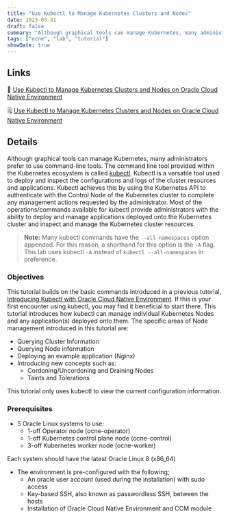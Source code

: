 ```yaml
---
title: "Use Kubectl to Manage Kubernetes Clusters and Nodes"
date: 2023-05-31
draft: false
summary: "Although graphical tools can manage Kubernetes, many administrators prefer to use command-line tools. The command line tool provided within the Kubernetes ecosystem is called [kubectl](https://kubernetes.io/docs/reference/kubectl/kubectl/). Kubectl is a versatile tool used to deploy and inspect the configurations and logs of the cluster resources and applications."
tags: ["ocne", "lab", "tutorial"]
showDate: true
---
```


## Links

:crescent_moon: [Use Kubectl to Manage Kubernetes Clusters and Nodes on Oracle Cloud Native Environment](https://luna.oracle.com/lab/4b16d141-4825-4d54-98f3-ce7babbea45c)

:spiral_notepad: [Use Kubectl to Manage Kubernetes Clusters and Nodes on Oracle Cloud Native Environment](https://docs.oracle.com/en/learn/ocne-kubectl-cluster/)

## Details

Although graphical tools can manage Kubernetes, many administrators prefer to use command-line tools. The command line tool provided within the Kubernetes ecosystem is called [kubectl](https://kubernetes.io/docs/reference/kubectl/kubectl/). Kubectl is a versatile tool used to deploy and inspect the configurations and logs of the cluster resources and applications. Kubectl achieves this by using the Kubernetes API to authenticate with the Control Node of the Kubernetes cluster to complete any management actions requested by the administrator.
Most of the operations/commands available for kubectl provide administrators with the ability to deploy and manage applications deployed onto the Kubernetes cluster and inspect and manage the Kubernetes cluster resources.

> **Note:** Many kubectl commands have the `--all-namespaces` option appended. For this reason, a shorthand for this option is the `-A` flag. This lab uses kubectl `-A` instead of `kubectl --all-namespaces` in preference.

### Objectives

This tutorial builds on the basic commands introduced in a previous tutorial, [Introducing Kubectl with Oracle Cloud Native Environment](https://docs.oracle.com/en/learn/ocne-kubectl-intro). If this is your first encounter using kubectl, you may find it beneficial to start there. This tutorial introduces how kubectl can manage individual Kubernetes Nodes and any application(s) deployed onto them. The specific areas of Node management introduced in this tutorial are:

- Querying Cluster Information
- Querying Node information
- Deploying an example application (Nginx)
- Introducing new concepts such as:
  - Cordoning/Uncordoning and Draining Nodes
  - Taints and Tolerations

This tutorial only uses kubectl to view the current configuration information.

### Prerequisites

- 5 Oracle Linux systems to use:
  - 1-off Operator node (ocne-operator)
  - 1-off Kubernetes control plane node (ocne-control)
  - 3-off Kubernetes worker node (ocne-worker)

Each system should have the latest Oracle Linux 8 (x86_64)

- The environment is pre-configured with the following;
  - An oracle user account (used during the installation) with sudo access
  - Key-based SSH, also known as passwordless SSH, between the hosts
  - Installation of Oracle Cloud Native Environment and CCM module
